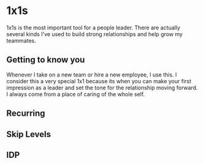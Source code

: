 # 1x1s

1x1s is the most important tool for a people leader.  There are actually several kinds I've used to build strong relationships and help grow my teammates.

## Getting to know you

Whenever I take on a new team or hire a new employee, I use this.  I consider this a very special 1x1 because its when you can make your first impression as a leader and set the tone for the relationship moving forward.  I always come from a place of caring of the whole self.

## Recurring

## Skip Levels

## IDP
